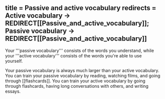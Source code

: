 title = Passive and active vocabulary
redirects = Active vocabulary -> REDIRECT[[Passive_and_active_vocabulary]]; Passive vocabulary -> REDIRECT[[Passive_and_active_vocabulary]]
---

Your '''passive vocabulary''' consists of the words you understand, while your '''active vocabulary''' consists of the words you're able to use yourself.

Your passive vocabulary is always much larger than your active vocabulary. You can train your passive vocabulary by reading, watching films, and going through [[flashcards]]. You can train your active vocabulary by going through flashcards, having long conversations with others, and writing essays.